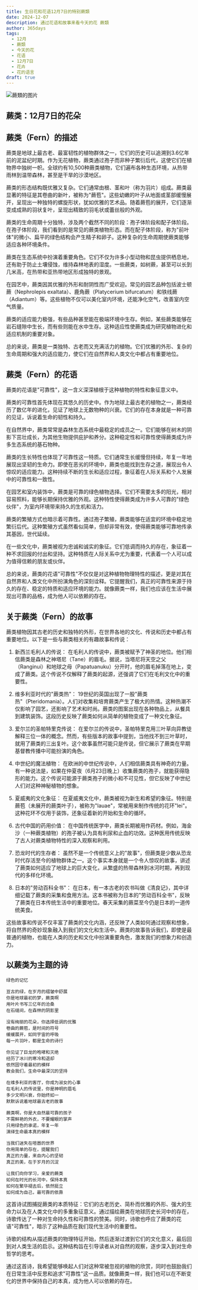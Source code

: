 ```yaml
---
title: 生日花和花语12月7日的特别蕨類
date: 2024-12-07
description: 通过花语和故事来看今天的花 蕨類
author: 365days
tags:
  - 12月
  - 蕨類
  - 今天的花
  - 花语
  - 12月7日
  - 花卉
  - 花的语言
draft: true
---
```


![蕨類的图片](#center)


## 蕨类：12月7日的花朵

## 蕨类（Fern）的描述

蕨类是地球上最古老、最富韧性的植物群体之一，它们的历史可以追溯到3.6亿年前的泥盆纪时期。作为无花植物，蕨类通过孢子而非种子繁衍后代，这使它们在植物界中独树一帜。全球约有10,500种蕨类植物，它们遍布各种生态环境，从热带雨林到温带森林，甚至是干旱的沙漠地区。

蕨类的形态结构既优雅又复杂。它们通常由根、茎和叶（称为羽片）组成。蕨类最显著的特征是其卷曲的新叶，被称为"蕨苞"。这些幼嫩的叶子从地面或茎部缓慢展开，呈现出一种独特的螺旋形状，犹如优雅的艺术品。随着蕨苞的展开，它们逐渐变成成熟的羽状复叶，呈现出精致的羽毛状或蕾丝般的外观。

蕨类的生命周期十分独特，涉及两个截然不同的阶段：孢子体阶段和配子体阶段。在孢子体阶段，我们看到的是常见的蕨类植物形态。而在配子体阶段，称为"前叶体"的微小、扁平的绿色结构会产生精子和卵子。这种复杂的生命周期使蕨类能够适应各种环境条件。

蕨类在生态系统中扮演着重要角色。它们不仅为许多小型动物和昆虫提供栖息地，还有助于防止土壤侵蚀，维持森林地表的湿度。一些蕨类，如树蕨，甚至可以长到几米高，在热带和亚热带地区形成独特的景观。

在园艺中，蕨类因其优雅的外形和耐阴性而广受欢迎。常见的园艺品种包括波士顿蕨（Nephrolepis exaltata）、鹿角蕨（Platycerium bifurcatum）和铁线蕨（Adiantum）等。这些植物不仅可以美化室内环境，还能净化空气，改善室内空气质量。

蕨类的适应能力极强，有些品种甚至能在极端环境中生存。例如，某些蕨类能够在岩石缝隙中生长，而有些则能在水中生存。这种适应性使蕨类成为研究植物进化和适应机制的重要对象。

总的来说，蕨类是一类独特、古老而又充满活力的植物。它们优雅的外形、复杂的生命周期和强大的适应能力，使它们在自然界和人类文化中都占有重要地位。

## 蕨类（Fern）的花语

蕨类的花语是"可靠性"，这一含义深深植根于这种植物的特性和象征意义中。

蕨类的可靠性首先体现在其悠久的历史中。作为地球上最古老的植物之一，蕨类经历了数亿年的进化，见证了地球上无数物种的兴衰。它们的存在本身就是一种可靠的见证，诉说着生命的韧性和持久。

在自然界中，蕨类常常是森林生态系统中最稳定的成员之一。它们能够在树木的阴影下茁壮成长，为其他生物提供庇护和养分。这种稳定性和可靠性使得蕨类成为许多生态系统的基石物种。

蕨类的生长特性也体现了可靠性这一特质。它们通常生长缓慢但持续，年复一年地展现出坚韧的生命力。即使在恶劣的环境中，蕨类也能找到生存之道，展现出令人惊叹的适应能力。这种持续不断的生长和适应过程，象征着在人际关系和个人发展中的可靠性和一致性。

在园艺和室内装饰中，蕨类是可靠的绿色植物选择。它们不需要太多的阳光，相对容易照料，能够长期保持优雅的外观。这种特性使得蕨类成为许多人可靠的"绿色伙伴"，为室内环境带来持久的生机和活力。

蕨类的繁殖方式也暗示着可靠性。通过孢子繁殖，蕨类能够在适宜的环境中稳定地繁衍后代。这种繁殖方式虽然看似简单，但却非常有效，使得蕨类能够可靠地传承其基因，世代延续。

在一些文化中，蕨类被视为忠诚和诚实的象征。它们低调而持久的存在，象征着一种不求回报的付出和坚持。这种特质在人际关系中尤为重要，代表着一个人可以成为值得信赖的朋友或伙伴。

总的来说，蕨类的花语"可靠性"不仅仅是对这种植物物理特性的描述，更是对其在自然界和人类文化中所扮演角色的深刻诠释。它提醒我们，真正的可靠性来源于持久的存在、稳定的特质和适应环境的能力。就像蕨类一样，我们也应该在生活中展现出可靠的品格，成为他人可以依赖的存在。

## 关于蕨类（Fern）的故事

蕨类植物因其古老的历史和独特的外形，在世界各地的文化、传说和历史中都占有重要地位。以下是一些与蕨类相关的有趣故事和传说：

1. 新西兰毛利人的传说：
在毛利人的传说中，蕨类被赋予了神圣的地位。他们相信蕨类是森林之神塔尼（Tane）的眉毛。据说，当塔尼将天空之父（Ranginui）和地球之母（Papatuanuku）分开时，他的眉毛掉落在地上，变成了蕨类。这个传说不仅解释了蕨类的起源，还强调了它们在毛利文化中的重要性。

2. 维多利亚时代的"蕨类热"：
19世纪的英国出现了一股"蕨类热"（Pteridomania）。人们对收集和培育蕨类产生了极大的热情。这种热潮不仅影响了园艺，还影响了艺术和时尚。蕨类的图案出现在各种物品上，从餐具到建筑装饰。这段历史反映了蕨类如何从简单的植物变成了一种文化象征。

3. 爱尔兰的圣帕特里克传说：
在爱尔兰的传说中，圣帕特里克用三叶草向异教徒解释三位一体的概念。然而，有些版本的故事中提到，当他找不到三叶草时，就用了蕨类的三出复叶。这个故事虽然可能只是传说，但它展示了蕨类在早期基督教传播中可能扮演的角色。

4. 中世纪的魔法植物：
在欧洲的中世纪传说中，人们相信蕨类具有神奇的力量。有一种说法是，如果在仲夏夜（6月23日晚上）收集蕨类的孢子，就能获得隐形的能力。这个传说可能源于蕨类孢子的微小和不可见性，但它反映了中世纪人们对这种神秘植物的想象。

5. 夏威夷的文化象征：
在夏威夷文化中，蕨类被视为新生和希望的象征。特别是蕨苞（未展开的蕨类叶子），被称为"lauae"，常被用来制作传统的花环"lei"。这种花环不仅用于装饰，还象征着新的开始和生命的循环。

6. 古代中国的药用价值：
在中国传统医学中，蕨类长期被用作药材。例如，海金沙（一种蕨类植物）的孢子被认为具有利尿和止血的功效。这种医用传统反映了古人对蕨类植物特性的深入观察和利用。

7. 恐龙时代的生存者：
虽然不是一个传统意义上的"故事"，但蕨类是少数从恐龙时代存活至今的植物群体之一。这个事实本身就是一个令人惊叹的故事，讲述了蕨类如何适应了地球上的巨大变化，从繁盛的热带森林到冰河时期，再到现代的多样化环境。

8. 日本的"劳动百科全书"：
在日本，有一本古老的农书叫做《清良记》，其中详细记载了蕨类的采集和食用方法。这本书被称为日本的"劳动百科全书"，反映了蕨类在日本传统生活中的重要地位。春天采集的蕨菜至今仍是日本的一道传统美食。

这些故事和传说不仅丰富了蕨类的文化内涵，还反映了人类如何通过观察和想象，将自然界的奇妙现象融入到我们的文化和生活中。蕨类的故事告诉我们，即使是最普通的植物，也能在人类的历史和文化中扮演重要角色，激发我们的想象力和创造力。

## 以蕨类为主题的诗

    绿色的记忆

    亘古的绿，在岁月的褶皱中舒展
    你是地球最初的梦，蕨类啊
    用叶片书写三亿年的沧桑
    在石缝间，在森林的阴影里

    没有绚丽的花朵，你选择低调的优雅
    卷曲的蕨苞，是时间的符号
    缓缓展开，如同宇宙的呼吸
    每一片羽叶，都是生命的诗行

    你见证了巨龙的咆哮和灭绝
    经历了冰川的寒冷和退却
    依然固守着最初的模样
    教会我们，生命中最深沉的坚持

    在维多利亚的客厅，你成为淑女的心事
    在毛利人的传说里，你是神明的眉毛
    多少文明兴衰，你始终如一
    默默诉说着地球最古老的故事

    蕨类啊，你是大自然最可靠的孩子
    不需鲜艳的外衣，不要耀眼的掌声
    只用绿色的承诺，年复一年
    演绎生命最本真的模样

    当我们迷失在喧嚣的世界
    你用简单的存在，提醒我们
    真正的力量，来自内心的坚韧
    真正的美，在于岁月的沉淀

    让我们向你学习，亲爱的蕨类
    如何在时光的长河中，保持本真
    如何在繁华褪去后，依然挺立
    如何成为自己，最可靠的依靠

这首诗试图捕捉蕨类的本质特征：它们的古老历史、简朴而优雅的外形、强大的生命力以及在人类文化中的多重象征意义。通过描绘蕨类在地球历史长河中的存在，诗歌传达了一种对生命持久性和可靠性的赞美。同时，诗歌也呼应了蕨类的花语"可靠性"，暗示了这种品质在我们现代生活中的重要性。

诗歌的结构从描述蕨类的物理特征开始，然后逐渐过渡到它们的文化意义，最后回到对人类生活的启示。这种结构旨在引导读者从对自然的观察，逐步深入到对生命哲学的思考。

通过这首诗，我希望能够唤起人们对这种常被忽视的植物的欣赏，同时也鼓励我们在日常生活中反思和追求"可靠性"这一品质。就像蕨类一样，我们也可以在不断变化的世界中保持自己的本真，成为他人可以依赖的存在。
